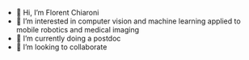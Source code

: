 - 👋 Hi, I’m Florent Chiaroni
- 👀 I’m interested in computer vision and machine learning applied to mobile robotics and medical imaging
- 🌱 I’m currently doing a postdoc
- 💞️ I’m looking to collaborate 


<!---
- 📫 
fchiaroni/fchiaroni is a ✨ special ✨ repository because its `README.md` (this file) appears on your GitHub profile.
You can click the Preview link to take a look at your changes.
--->
